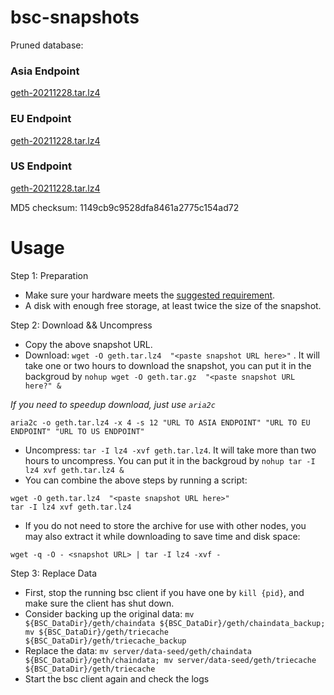 
# bsc-snapshots

Pruned database:

### Asia Endpoint


[geth-20211228.tar.lz4
](https://tf-dex-prod-public-snapshot-site1.s3-accelerate.amazonaws.com/geth-20211228.tar.lz4?AWSAccessKeyId=AKIAYINE6SBQPUZDDRRO&Signature=%2FcJHKgxLhgkZdDWwXrIlPZvgIb4%3D&Expires=1643320846
)

### EU Endpoint


[geth-20211228.tar.lz4
](https://tf-dex-prod-public-snapshot.s3-accelerate.amazonaws.com/geth-20211228.tar.lz4?AWSAccessKeyId=AKIAYINE6SBQPUZDDRRO&Signature=anUw0F6mTw9LfqYI%2FmIvE7BrNuM%3D&Expires=1643320847
)


### US Endpoint


[geth-20211228.tar.lz4
](https://tf-dex-prod-public-snapshot-site3.s3-accelerate.amazonaws.com/geth-20211228.tar.lz4?AWSAccessKeyId=AKIAYINE6SBQPUZDDRRO&Signature=hNi3EXZ3WaYP0nD8pv%2F4LtjVNCc%3D&Expires=1643320847
)

MD5 checksum: 1149cb9c9528dfa8461a2775c154ad72



# Usage 

Step 1: Preparation
- Make sure your hardware meets the [suggested requirement](https://docs.binance.org/smart-chain/developer/fullnode.html).
- A disk with enough free storage, at least twice the size of the snapshot.

Step 2: Download && Uncompress
- Copy the above snapshot URL.
- Download:  `wget -O geth.tar.lz4  "<paste snapshot URL here>"` . It will take one or two hours to download the snapshot, you can put it in the backgroud by `nohup wget -O geth.tar.gz  "<paste snapshot URL here?" &`


*If you need to speedup download, just use `aria2c`*
```
aria2c -o geth.tar.lz4 -x 4 -s 12 "URL TO ASIA ENDPOINT" "URL TO EU ENDPOINT" "URL TO US ENDPOINT"
```


- Uncompress: `tar -I lz4 -xvf geth.tar.lz4`. It will take more than two hours to uncompress. You can put it in the backgroud by `nohup tar -I lz4 xvf geth.tar.lz4 &`
- You can combine the above steps by running a script:
```
wget -O geth.tar.lz4  "<paste snapshot URL here>"
tar -I lz4 xvf geth.tar.lz4
```


- If you do not need to store the archive for use with other nodes, you may also extract it while downloading to save time and disk space:
```
wget -q -O - <snapshot URL> | tar -I lz4 -xvf -
```


Step 3: Replace Data
- First, stop the running bsc client if you have one by `kill {pid}`, and make sure the client has shut down.
- Consider backing up the original data: `mv ${BSC_DataDir}/geth/chaindata ${BSC_DataDir}/geth/chaindata_backup; mv ${BSC_DataDir}/geth/triecache ${BSC_DataDir}/geth/triecache_backup`
- Replace the data: `mv server/data-seed/geth/chaindata ${BSC_DataDir}/geth/chaindata; mv server/data-seed/geth/triecache ${BSC_DataDir}/geth/triecache`
- Start the bsc client again and check the logs

